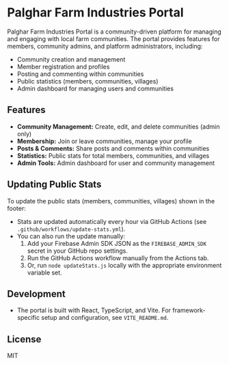 # Palghar Farm Industries Portal

Palghar Farm Industries Portal is a community-driven platform for managing and engaging with local farm communities. The portal provides features for members, community admins, and platform administrators, including:

- Community creation and management
- Member registration and profiles
- Posting and commenting within communities
- Public statistics (members, communities, villages)
- Admin dashboard for managing users and communities

## Features

- **Community Management:** Create, edit, and delete communities (admin only)
- **Membership:** Join or leave communities, manage your profile
- **Posts & Comments:** Share posts and comments within communities
- **Statistics:** Public stats for total members, communities, and villages
- **Admin Tools:** Admin dashboard for user and community management

## Updating Public Stats

To update the public stats (members, communities, villages) shown in the footer:

- Stats are updated automatically every hour via GitHub Actions (see `.github/workflows/update-stats.yml`).
- You can also run the update manually:
  1. Add your Firebase Admin SDK JSON as the `FIREBASE_ADMIN_SDK` secret in your GitHub repo settings.
  2. Run the GitHub Actions workflow manually from the Actions tab.
  3. Or, run `node updateStats.js` locally with the appropriate environment variable set.

## Development

- The portal is built with React, TypeScript, and Vite. For framework-specific setup and configuration, see `VITE_README.md`.

## License

MIT

